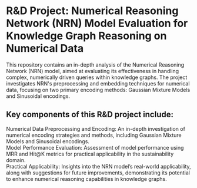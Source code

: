 # R&D Project: Numerical Reasoning Network (NRN) Model Evaluation for Knowledge Graph Reasoning on Numerical Data
This repository contains an in-depth analysis of the Numerical Reasoning Network (NRN) model, aimed at evaluating its effectiveness in handling complex, numerically driven queries within knowledge graphs. The project investigates NRN's preprocessing and embedding techniques for numerical data, focusing on two primary encoding methods: Gaussian Mixture Models and Sinusoidal encodings.

## Key components of this R&D project include:

Numerical Data Preprocessing and Encoding: An in-depth investigation of numerical encoding strategies and methods, including Gaussian Mixture Models and Sinusoidal encodings.<br>
Model Performance Evaluation: Assessment of model performance using MRR and Hit@K metrics for practical applicability in the sustainability domain.<br>
Practical Applicability: Insights into the NRN model’s real-world applicability, along with suggestions for future improvements, demonstrating its potential to enhance numerical reasoning capabilities in knowledge graphs.
